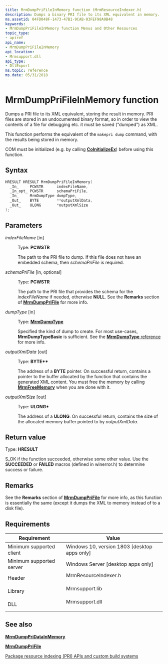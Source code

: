 ```yaml
---
title: MrmDumpPriFileInMemory function (MrmResourceIndexer.h)
description: Dumps a binary PRI file to its XML equivalent in memory.
ms.assetid: 04FD048F-1473-47B1-9CAB-03FEF98A9B48
keywords:
- MrmDumpPriFileInMemory function Menus and Other Resources
topic_type:
- apiref
api_name:
- MrmDumpPriFileInMemory
api_location:
- Mrmsupport.dll
api_type:
- DllExport
ms.topic: reference
ms.date: 05/31/2018
---
```


# MrmDumpPriFileInMemory function

Dumps a PRI file to its XML equivalent, storing the result in memory. PRI files are stored in an undocumented binary
format, so in order to view the contents of a file for debugging etc. it must be saved ("dumped") as XML. 

This function performs the equivalent of the `makepri dump` command, with the results being stored in memory.

COM must be initialized (e.g. by calling **[CoInitializeEx](/windows/win32/api/combaseapi/nf-combaseapi-coinitializeex)**) before using this function.

## Syntax


```C++
HRESULT HRESULT MrmDumpPriFileInMemory(
  _In_     PCWSTR      indexFileName,
  _In_opt_ PCWSTR      schemaPriFile,
  _In_     MrmDumpType dumpType,
  _Out_    BYTE        **outputXmlData,
  _Out_    ULONG       *outputXmlSize
);
```



## Parameters

<dl> <dt>

*indexFileName* \[in\]
</dt> <dd>

Type: **PCWSTR**

The path to the PRI file to dump. If this file does not have an embedded schema, then *schemaPriFile* is required.

</dd> <dt>

*schemaPriFile* \[in, optional\]
</dt> <dd>

Type: **PCWSTR**

The path to the PRI file that provides the schema for the *indexFileName* if needed, otherwise **NULL**. 
See the **Remarks** section of [**MrmDumpPriFile**](mrmdumpprifile.md) for more info.

</dd> <dt>

*dumpType* \[in\]
</dt> <dd>

Type: **[**MrmDumpType**](mrmdumptype.md)**

Specified the kind of dump to create. For most use-cases, **MrmDumpTypeBasic** is sufficient. See the 
[**MrmDumpType** reference](mrmdumptype.md) for more info.

</dd> <dt>

*outputXmlData* \[out\]
</dt> <dd>

Type: **BYTE\*\***

The address of a **BYTE** pointer. On successful return, contains a pointer to the buffer allocated by
the function that contains the generated XML content. You must free the memory by calling 
[**MrmFreeMemory**](mrmfreememory.md) when you are done with it.

</dd> <dt>

*outputXmlSize* \[out\]
</dt> <dd>

Type: **ULONG\***

The address of a **ULONG**. On successful return, contains the size of the allocated memory buffer pointed to by
 *outputXmlData*.

</dd> </dl>

## Return value

Type: **HRESULT**

S\_OK if the function succeeded, otherwise some other value. Use the **SUCCEEDED** or **FAILED** macros (defined in winerror.h) 
to determine success or failure.

## Remarks

See the **Remarks** section of [**MrmDumpPriFile**](mrmdumpprifile.md) for more info,
as this function is essentially the same (except it dumps the XML to memory instead of to a disk file).

## Requirements



| Requirement | Value |
|-------------------------------------|-------------------------------------------------------------------------------------------------|
| Minimum supported client<br/> | Windows 10, version 1803 \[desktop apps only\]<br/>                                       |
| Minimum supported server<br/> | Windows Server \[desktop apps only\]<br/>                                                 |
| Header<br/>                   | <dl> <dt>MrmResourceIndexer.h</dt> </dl> |
| Library<br/>                  | <dl> <dt>Mrmsupport.lib</dt> </dl>       |
| DLL<br/>                      | <dl> <dt>Mrmsupport.dll</dt> </dl>       |



## See also
<dl> <dt>

[**MrmDumpPriDataInMemory**](mrmdumppridatainmemory.md)
</dt></dl>

<dl> <dt>

[**MrmDumpPriFile**](mrmdumpprifile.md)
</dt></dl>
<dl> <dt>

[Package resource indexing (PRI) APIs and custom build systems](/windows/uwp/app-resources/pri-apis-custom-build-systems)
</dt> </dl>